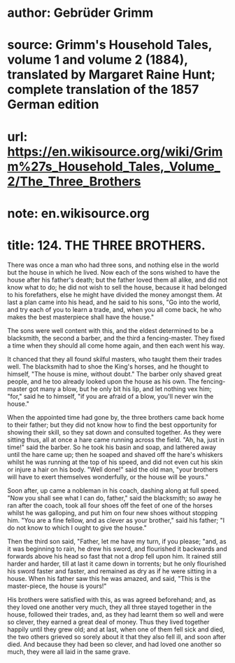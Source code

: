 # author: Gebrüder Grimm
# source: Grimm's Household Tales, volume 1 and volume 2 (1884), translated by Margaret Raine Hunt; complete translation of the 1857 German edition
# url: https://en.wikisource.org/wiki/Grimm%27s_Household_Tales,_Volume_2/The_Three_Brothers
# note: en.wikisource.org
# title: 124. THE THREE BROTHERS. 

There was once a man who had three sons, and nothing else in the world but the house in which he lived. Now each of the sons wished to have the house after his father's death; but the father loved them all alike, and did not know what to do; he did not wish to sell the house, because it had belonged to his forefathers, else he might have divided the money amongst them. At last a plan came into his head, and he said to his sons, "Go into the world, and try each of you to learn a trade, and, when you all come back, he who makes the best masterpiece shall have the house." 

The sons were well content with this, and the eldest determined to be a blacksmith, the second a barber, and the third a fencing-master. They fixed a time when they should all come home again, and then each went his way. 

It chanced that they all found skilful masters, who taught them their trades well. The blacksmith had to shoe the King's horses, and he thought to himself, "The house is mine, without doubt." The barber only shaved great people, and he too already looked upon the house as his own. The fencing-master got many a blow, but he ​only bit his lip, and let nothing vex him; "for," said he to himself, "if you are afraid of a blow, you'll never win the house." 

When the appointed time had gone by, the three brothers came back home to their father; but they did not know how to find the best opportunity for showing their skill, so they sat down and consulted together. As they were sitting thus, all at once a hare came running across the field. "Ah, ha, just in time!" said the barber. So he took his basin and soap, and lathered away until the hare came up; then he soaped and shaved off the hare's whiskers whilst he was running at the top of his speed, and did not even cut his skin or injure a hair on his body. "Well done!" said the old man, "your brothers will have to exert themselves wonderfully, or the house will be yours." 

Soon after, up came a nobleman in his coach, dashing along at full speed. "Now you shall see what I can do, father," said the blacksmith; so away he ran after the coach, took all four shoes off the feet of one of the horses whilst he was galloping, and put him on four new shoes without stopping him. "You are a fine fellow, and as clever as your brother," said his father; "I do not know to which I ought to give the house." 

Then the third son said, "Father, let me have my turn, if you please; "and, as it was beginning to rain, he drew his sword, and flourished it backwards and forwards above his head so fast that not a drop fell upon him. It rained still harder and harder, till at last it came down in torrents; but he only flourished his sword faster and faster, and remained as dry as if he were sitting in a house. When his father saw this he was amazed, and said, "This is the master-piece, the house is yours!" 

His brothers were satisfied with this, as was agreed beforehand; and, as they loved one another very much, they all three stayed together in the house, followed their trades, and, as they had learnt them so well and were so clever, they earned a great deal of money. Thus they lived together happily until they grew old; and at last, when one of them fell sick and died, the two others grieved so sorely about it that they also fell ill, and soon ​after died. And because they had been so clever, and had loved one another so much, they were all laid in the same grave. 


